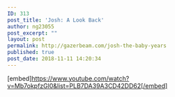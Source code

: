 ```yaml
---
ID: 313
post_title: 'Josh: A Look Back'
author: ng23055
post_excerpt: ""
layout: post
permalink: http://gazerbeam.com/josh-the-baby-years
published: true
post_date: 2018-11-11 14:20:34
---
```

[embed]https://www.youtube.com/watch?v=Mb7okpfzGl0&list=PLB7DA39A3CD42DD62[/embed]